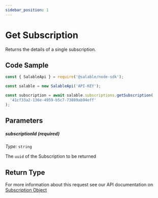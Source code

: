 ```yaml
---
sidebar_position: 1
---
```


# Get Subscription

Returns the details of a single subscription.

## Code Sample

```typescript
const { SalableApi } = require('@salable/node-sdk');

const salable = new SalableApi('API-KEY');

const subscription = await salable.subscriptions.getSubscription(
  '41cf33a2-136e-4959-b5c7-73889ab94eff'
);
```

## Parameters

##### subscriptionId (_required_)

_Type:_ `string`

The `uuid` of the Subscription to be returned

## Return Type

For more information about this request see our API documentation on [Subscription Object](https://docs.salable.app/api#tag/Subscriptions/operation/getSubscriptionByUuid)
